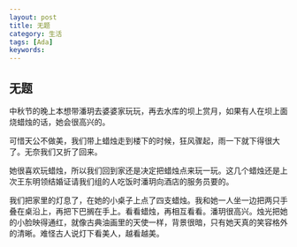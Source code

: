 ```yaml
---
layout: post
title: 无题
category: 生活
tags: [Ada]
keywords:
---
```


## 无题

中秋节的晚上本想带潘玥去婆婆家玩玩，再去水库的坝上赏月，如果有人在坝上面烧蜡烛的话，她会很高兴的。

可惜天公不做美，我们带上蜡烛走到楼下的时候，狂风骤起，雨一下就下得很大了。无奈我们又折了回来。

她很喜欢玩蜡烛，所以我们回到家还是决定把蜡烛点来玩一玩。这几个蜡烛还是上次王东明领结婚证请我们组的人吃饭时潘玥向酒店的服务员要的。

我们把家里的灯息了，在她的小桌子上点了四支蜡烛。我和她一人坐一边把两只手叠在桌沿上，再把下巴搁在手上。看看蜡烛，再相互看看。潘玥很高兴。烛光把她的小脸映得通红，就像古典油画里的天使一样，背景很暗，只有她天真的笑容格外的清晰。难怪古人说灯下看美人，越看越美。